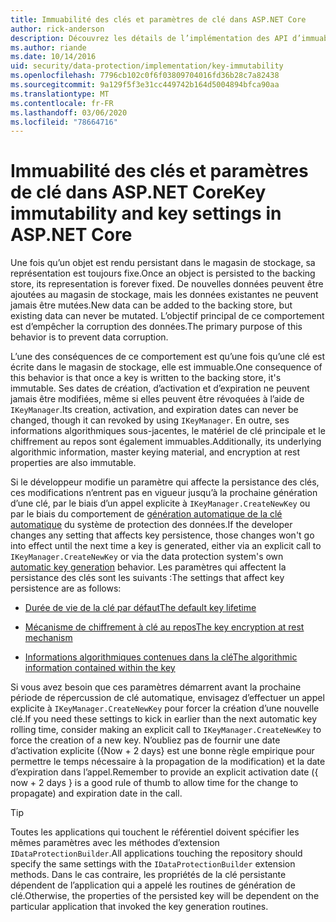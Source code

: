 ```yaml
---
title: Immuabilité des clés et paramètres de clé dans ASP.NET Core
author: rick-anderson
description: Découvrez les détails de l’implémentation des API d’immuabilité de la clé de protection des données ASP.NET Core.
ms.author: riande
ms.date: 10/14/2016
uid: security/data-protection/implementation/key-immutability
ms.openlocfilehash: 7796cb102c0f6f03809704016fd36b28c7a82438
ms.sourcegitcommit: 9a129f5f3e31cc449742b164d5004894bfca90aa
ms.translationtype: MT
ms.contentlocale: fr-FR
ms.lasthandoff: 03/06/2020
ms.locfileid: "78664716"
---
```

# <a name="key-immutability-and-key-settings-in-aspnet-core"></a><span data-ttu-id="a4eb1-103">Immuabilité des clés et paramètres de clé dans ASP.NET Core</span><span class="sxs-lookup"><span data-stu-id="a4eb1-103">Key immutability and key settings in ASP.NET Core</span></span>

<span data-ttu-id="a4eb1-104">Une fois qu’un objet est rendu persistant dans le magasin de stockage, sa représentation est toujours fixe.</span><span class="sxs-lookup"><span data-stu-id="a4eb1-104">Once an object is persisted to the backing store, its representation is forever fixed.</span></span> <span data-ttu-id="a4eb1-105">De nouvelles données peuvent être ajoutées au magasin de stockage, mais les données existantes ne peuvent jamais être mutées.</span><span class="sxs-lookup"><span data-stu-id="a4eb1-105">New data can be added to the backing store, but existing data can never be mutated.</span></span> <span data-ttu-id="a4eb1-106">L’objectif principal de ce comportement est d’empêcher la corruption des données.</span><span class="sxs-lookup"><span data-stu-id="a4eb1-106">The primary purpose of this behavior is to prevent data corruption.</span></span>

<span data-ttu-id="a4eb1-107">L’une des conséquences de ce comportement est qu’une fois qu’une clé est écrite dans le magasin de stockage, elle est immuable.</span><span class="sxs-lookup"><span data-stu-id="a4eb1-107">One consequence of this behavior is that once a key is written to the backing store, it's immutable.</span></span> <span data-ttu-id="a4eb1-108">Ses dates de création, d’activation et d’expiration ne peuvent jamais être modifiées, même si elles peuvent être révoquées à l’aide de `IKeyManager`.</span><span class="sxs-lookup"><span data-stu-id="a4eb1-108">Its creation, activation, and expiration dates can never be changed, though it can revoked by using `IKeyManager`.</span></span> <span data-ttu-id="a4eb1-109">En outre, ses informations algorithmiques sous-jacentes, le matériel de clé principale et le chiffrement au repos sont également immuables.</span><span class="sxs-lookup"><span data-stu-id="a4eb1-109">Additionally, its underlying algorithmic information, master keying material, and encryption at rest properties are also immutable.</span></span>

<span data-ttu-id="a4eb1-110">Si le développeur modifie un paramètre qui affecte la persistance des clés, ces modifications n’entrent pas en vigueur jusqu’à la prochaine génération d’une clé, par le biais d’un appel explicite à `IKeyManager.CreateNewKey` ou par le biais du comportement de [génération automatique de la clé automatique](xref:security/data-protection/implementation/key-management#data-protection-implementation-key-management) du système de protection des données.</span><span class="sxs-lookup"><span data-stu-id="a4eb1-110">If the developer changes any setting that affects key persistence, those changes won't go into effect until the next time a key is generated, either via an explicit call to `IKeyManager.CreateNewKey` or via the data protection system's own [automatic key generation](xref:security/data-protection/implementation/key-management#data-protection-implementation-key-management) behavior.</span></span> <span data-ttu-id="a4eb1-111">Les paramètres qui affectent la persistance des clés sont les suivants :</span><span class="sxs-lookup"><span data-stu-id="a4eb1-111">The settings that affect key persistence are as follows:</span></span>

* [<span data-ttu-id="a4eb1-112">Durée de vie de la clé par défaut</span><span class="sxs-lookup"><span data-stu-id="a4eb1-112">The default key lifetime</span></span>](xref:security/data-protection/implementation/key-management#data-protection-implementation-key-management)

* [<span data-ttu-id="a4eb1-113">Mécanisme de chiffrement à clé au repos</span><span class="sxs-lookup"><span data-stu-id="a4eb1-113">The key encryption at rest mechanism</span></span>](xref:security/data-protection/implementation/key-encryption-at-rest)

* [<span data-ttu-id="a4eb1-114">Informations algorithmiques contenues dans la clé</span><span class="sxs-lookup"><span data-stu-id="a4eb1-114">The algorithmic information contained within the key</span></span>](xref:security/data-protection/configuration/overview#changing-algorithms-with-usecryptographicalgorithms)

<span data-ttu-id="a4eb1-115">Si vous avez besoin que ces paramètres démarrent avant la prochaine période de répercussion de clé automatique, envisagez d’effectuer un appel explicite à `IKeyManager.CreateNewKey` pour forcer la création d’une nouvelle clé.</span><span class="sxs-lookup"><span data-stu-id="a4eb1-115">If you need these settings to kick in earlier than the next automatic key rolling time, consider making an explicit call to `IKeyManager.CreateNewKey` to force the creation of a new key.</span></span> <span data-ttu-id="a4eb1-116">N’oubliez pas de fournir une date d’activation explicite ({Now + 2 days} est une bonne règle empirique pour permettre le temps nécessaire à la propagation de la modification) et la date d’expiration dans l’appel.</span><span class="sxs-lookup"><span data-stu-id="a4eb1-116">Remember to provide an explicit activation date ({ now + 2 days } is a good rule of thumb to allow time for the change to propagate) and expiration date in the call.</span></span>

>[!TIP]
> <span data-ttu-id="a4eb1-117">Toutes les applications qui touchent le référentiel doivent spécifier les mêmes paramètres avec les méthodes d’extension `IDataProtectionBuilder`.</span><span class="sxs-lookup"><span data-stu-id="a4eb1-117">All applications touching the repository should specify the same settings with the `IDataProtectionBuilder` extension methods.</span></span> <span data-ttu-id="a4eb1-118">Dans le cas contraire, les propriétés de la clé persistante dépendent de l’application qui a appelé les routines de génération de clé.</span><span class="sxs-lookup"><span data-stu-id="a4eb1-118">Otherwise, the properties of the persisted key will be dependent on the particular application that invoked the key generation routines.</span></span>
